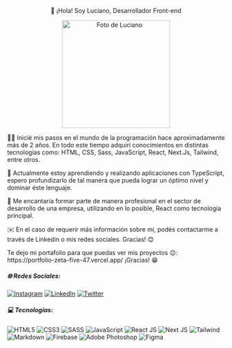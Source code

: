 <p align="center">👋 ¡Hola! Soy Luciano, Desarrollador Front-end</p>

<p align="center">
  
  <img src="https://portfolio-zeta-five-47.vercel.app/me.webp" alt="Foto de Luciano" width="250px" height="auto">
</p>

<p>
    🧑‍💻 Inicié mis pasos en el mundo de la programación hace aproximadamente más de 2 años. En todo este tiempo adquirí conocimientos en distintas tecnologías como: HTML, CSS, Sass, JavaScript, React, Next.Js, Tailwind, entre otros.
</p>
<p>
  🚀 Actualmente estoy aprendiendo y realizando aplicaciones con TypeScript, espero profundizarlo de tal manera que pueda lograr un óptimo nivel y dominar éste lenguaje.
</p>
<p>
    🎯 Me encantaría formar parte de manera profesional en el sector de desarrollo de una empresa, utilizando en lo posible, React como tecnología principal.
</p>
<p>
    ✉️ En el caso de requerir más información sobre mí, podés contactarme a través de Linkedin o mis redes sociales. Gracias! 😊
</p>
<p>
    Te dejo mi portafolio para que puedas ver mis proyectos 😉: https://portfolio-zeta-five-47.vercel.app/ 
    ¡Gracias! 😁
</p>

##### 🌐 Redes Sociales:
[![Instagram](https://img.shields.io/badge/Instagram-%23E4405F.svg?logo=Instagram&logoColor=white)](https://instagram.com/luchofseven) [![LinkedIn](https://img.shields.io/badge/LinkedIn-%230077B5.svg?logo=linkedin&logoColor=white)](https://linkedin.com/in/luchofseven) [![Twitter](https://img.shields.io/badge/Twitter-%231DA1F2.svg?logo=Twitter&logoColor=white)](https://twitter.com/luchofseven) 

##### 💻 Tecnologías:
![HTML5](https://img.shields.io/badge/html5-%23E34F26.svg?style=for-the-badge&logo=html5&logoColor=white) ![CSS3](https://img.shields.io/badge/css3-%231572B6.svg?style=for-the-badge&logo=css3&logoColor=white) ![SASS](https://img.shields.io/badge/SASS-hotpink.svg?style=for-the-badge&logo=SASS&logoColor=white) ![JavaScript](https://img.shields.io/badge/javascript-%23323330.svg?style=for-the-badge&logo=javascript&logoColor=%23F7DF1E) ![React JS](https://img.shields.io/badge/react-%2320232a.svg?style=for-the-badge&logo=react&logoColor=%2361DAFB) ![Next JS](https://img.shields.io/badge/Next-black?style=for-the-badge&logo=next.js&logoColor=white) ![Tailwind](https://img.shields.io/badge/tailwindcss-%2338B2AC.svg?style=for-the-badge&logo=tailwind-css&logoColor=white) ![Markdown](https://img.shields.io/badge/markdown-%23000000.svg?style=for-the-badge&logo=markdown&logoColor=white) ![Firebase](https://img.shields.io/badge/firebase-%23039BE5.svg?style=for-the-badge&logo=firebase) ![Adobe Photoshop](https://img.shields.io/badge/adobephotoshop-%2331A8FF.svg?style=for-the-badge&logo=adobephotoshop&logoColor=white) 	![Figma](https://img.shields.io/badge/figma-%23F24E1E.svg?style=for-the-badge&logo=figma&logoColor=white)

